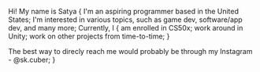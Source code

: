 Hi! My name is Satya
  {
  I'm an aspiring programmer based in the United States;
  I'm interested in various topics, such as game dev, software/app dev, and many more;
  Currently, I
    {
      am enrolled in CS50x;
      work around in Unity;
      work on other projects from time-to-time;
    }
    
  The best way to direcly reach me would probably be through my Instagram - @sk.cuber;
  }
